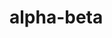 # alpha-beta

[](https://aws.amazon.com/serverless/)
[](https://azure.microsoft.com/en-us/overview/serverless-computing/)
[](https://cloud.google.com/serverless)
[](https://www.cloudflare.com/learning/serverless/what-is-serverless/)
